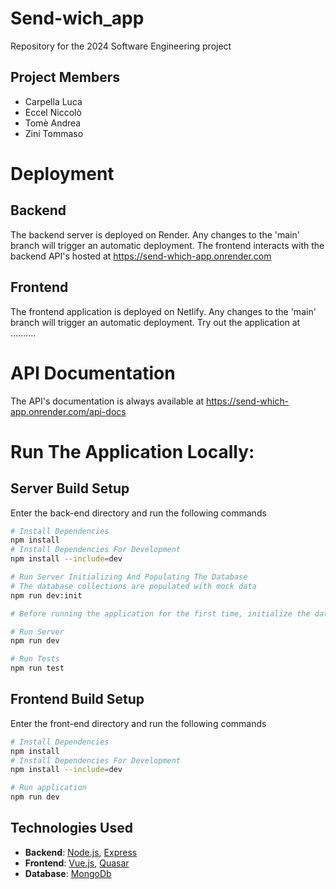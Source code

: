 # Send-wich_app

Repository for the 2024 Software Engineering project

## Project Members

- Carpella Luca
- Eccel Niccolò
- Tomè Andrea
- Zini Tommaso

# Deployment

## Backend

The backend server is deployed on Render. Any changes to the 'main' branch will trigger an automatic deployment.
The frontend interacts with the backend API's hosted at https://send-which-app.onrender.com

## Frontend

The frontend application is deployed on Netlify. Any changes to the 'main' branch will trigger an automatic deployment.
Try out the application at ..........

# API Documentation

The API's documentation is always available at https://send-which-app.onrender.com/api-docs

# Run The Application Locally:

## Server Build Setup

Enter the back-end directory and run the following commands

```bash
# Install Dependencies
npm install
# Install Dependencies For Development
npm install --include=dev

# Run Server Initializing And Populating The Database
# The database collections are populated with mock data
npm run dev:init

# Before running the application for the first time, initialize the database

# Run Server
npm run dev

# Run Tests
npm run test
```

## Frontend Build Setup

Enter the front-end directory and run the following commands

```bash
# Install Dependencies
npm install
# Install Dependencies For Development
npm install --include=dev

# Run application
npm run dev
```

## Technologies Used

- **Backend**: [Node.js](https://nodejs.org/), [Express](https://expressjs.com/)
- **Frontend**: [Vue.js](https://vuejs.org/), [Quasar](https://quasar.dev/)
- **Database**: [MongoDb](https://www.mongodb.com/)
